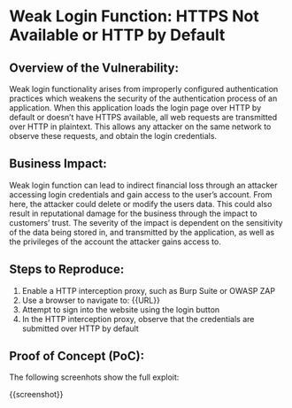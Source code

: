 # Weak Login Function: HTTPS Not Available or HTTP by Default

## Overview of the Vulnerability:

Weak login functionality arises from improperly configured authentication practices which weakens the security of the authentication process of an application. When this application loads the login page over HTTP by default or doesn’t have HTTPS available, all web requests are transmitted over HTTP in plaintext. This allows any attacker on the same network to observe these requests, and obtain the login credentials.

## Business Impact:

Weak login function can lead to indirect financial loss through an attacker accessing login credentials and gain access to the user’s account. From here, the attacker could delete or modify the users data. This could also result in reputational damage for the business through the impact to customers’ trust. The severity of the impact is dependent on the sensitivity of the data being stored in, and transmitted by the application, as well as the privileges of the account the attacker gains access to.

## Steps to Reproduce:

1. Enable a HTTP interception proxy, such as Burp Suite or OWASP ZAP
1. Use a browser to navigate to: {{URL}}
1. Attempt to sign into the website using the login button
1. In the HTTP interception proxy, observe that the credentials are submitted over HTTP by default

## Proof of Concept (PoC):

The following screenhots show the full exploit:

{{screenshot}}
